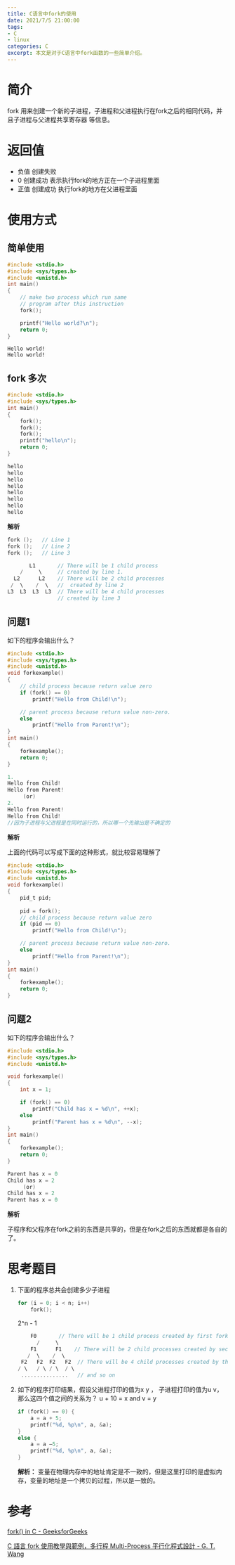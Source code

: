 ```yaml
---
title: C语言中fork的使用
date: 2021/7/5 21:00:00
tags:
- C
- linux
categories: C
excerpt: 本文是对于C语言中fork函数的一些简单介绍。
---
```



# 简介

fork 用来创建一个新的子进程，子进程和父进程执行在fork之后的相同代码，并且子进程与父进程共享寄存器 等信息。

# 返回值

- 负值 创建失败
- 0 创建成功 表示执行fork的地方正在一个子进程里面
- 正值 创建成功 执行fork的地方在父进程里面

# 使用方式

## 简单使用

```c
#include <stdio.h>
#include <sys/types.h>
#include <unistd.h>
int main()
{
	// make two process which run same
	// program after this instruction
	fork();

	printf("Hello world?\n");
	return 0;
}
```

```
Hello world!
Hello world!
```

## fork 多次

```c
#include <stdio.h>
#include <sys/types.h>
int main()
{
	fork();
	fork();
	fork();
	printf("hello\n");
	return 0;
}
```

```c
hello
hello
hello
hello
hello
hello
hello
hello
```

**解析**

```c
fork ();   // Line 1
fork ();   // Line 2
fork ();   // Line 3

       L1       // There will be 1 child process 
    /     \     // created by line 1.
  L2      L2    // There will be 2 child processes
 /  \    /  \   //  created by line 2
L3  L3  L3  L3  // There will be 4 child processes 
                // created by line 3
```

## 问题1

如下的程序会输出什么？

```c
#include <stdio.h>
#include <sys/types.h>
#include <unistd.h>
void forkexample()
{
	// child process because return value zero
	if (fork() == 0)
		printf("Hello from Child!\n");

	// parent process because return value non-zero.
	else
		printf("Hello from Parent!\n");
}
int main()
{
	forkexample();
	return 0;
}
```

```c
1.
Hello from Child!
Hello from Parent!
     (or)
2.
Hello from Parent!
Hello from Child!
//因为子进程与父进程是在同时运行的，所以哪一个先输出是不确定的
```

**解析**

上面的代码可以写成下面的这种形式，就比较容易理解了

```c
#include <stdio.h>
#include <sys/types.h>
#include <unistd.h>
void forkexample()
{
	pid_t pid;
	
	pid = fork();
	// child process because return value zero
	if (pid == 0)
		printf("Hello from Child!\n");

	// parent process because return value non-zero.
	else
		printf("Hello from Parent!\n");
}
int main()
{
	forkexample();
	return 0;
}
```

## 问题2

如下的程序会输出什么？

```c
#include <stdio.h>
#include <sys/types.h>
#include <unistd.h>

void forkexample()
{
	int x = 1;

	if (fork() == 0)
		printf("Child has x = %d\n", ++x);
	else
		printf("Parent has x = %d\n", --x);
}
int main()
{
	forkexample();
	return 0;
}
```

```c
Parent has x = 0
Child has x = 2
     (or)
Child has x = 2
Parent has x = 0
```

**解析**

子程序和父程序在fork之前的东西是共享的，但是在fork之后的东西就都是各自的了。

# 思考题目

1. 下面的程序总共会创建多少子进程

    ```c
    for (i = 0; i < n; i++)
    	fork();
    ```

    2^n - 1

    ```c
    	F0       // There will be 1 child process created by first fork
          /     \
        F1      F1    // There will be 2 child processes created by second fork
       /  \    /  \
     F2   F2  F2   F2  // There will be 4 child processes created by third fork
    / \   / \ / \  / \
     ...............   // and so on
    ```

2. 如下的程序打印结果，假设父进程打印的值为x y ， 子进程打印的值为u v，那么这四个值之间的关系为？ u + 10 = x and v = y

    ```c
    if (fork() == 0) {
    	a = a + 5;
    	printf("%d, %p\n", a, &a);
    }
    else {
    	a = a –5;
    	printf("%d, %p\n", a, &a);
    }
    ```

    **解析：** 变量在物理内存中的地址肯定是不一致的，但是这里打印的是虚拟内存，变量的地址是一个拷贝的过程，所以是一致的。

# 参考

[fork() in C - GeeksforGeeks](https://www.geeksforgeeks.org/fork-system-call/)

[C 語言 fork 使用教學與範例，多行程 Multi-Process 平行化程式設計 - G. T. Wang](https://blog.gtwang.org/programming/c-fork-tutorial-multi-process-programming/)